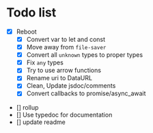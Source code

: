 # Todo list

- [x] Reboot
    - [x] Convert var to let and const
    - [x] Move away from `file-saver`
    - [x] Convert all `unknown` types to proper types
    - [x] Fix `any` types
    - [x] Try to use arrow functions
    - [x] Rename uri to DataURL
    - [x] Clean, Update jsdoc/comments
    - [x] Convert callbacks to promise/async_await
- [] rollup
- [] Use typedoc for documentation
- [] update readme